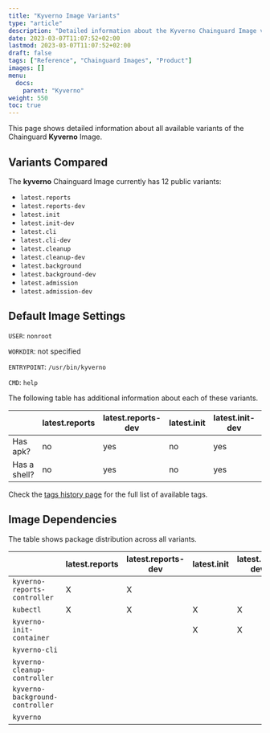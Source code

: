 ```yaml
---
title: "Kyverno Image Variants"
type: "article"
description: "Detailed information about the Kyverno Chainguard Image variants"
date: 2023-03-07T11:07:52+02:00
lastmod: 2023-03-07T11:07:52+02:00
draft: false
tags: ["Reference", "Chainguard Images", "Product"]
images: []
menu:
  docs:
    parent: "Kyverno"
weight: 550
toc: true
---
```


This page shows detailed information about all available variants of the Chainguard **Kyverno** Image.

## Variants Compared
The **kyverno** Chainguard Image currently has 12 public variants: 

- `latest.reports`
- `latest.reports-dev`
- `latest.init`
- `latest.init-dev`
- `latest.cli`
- `latest.cli-dev`
- `latest.cleanup`
- `latest.cleanup-dev`
- `latest.background`
- `latest.background-dev`
- `latest.admission`
- `latest.admission-dev`

## Default Image Settings
`USER`:		`nonroot`

`WORKDIR`:	not specified

`ENTRYPOINT`:	`/usr/bin/kyverno`

`CMD`:		`help`

The following table has additional information about each of these variants.

|              | latest.reports | latest.reports-dev | latest.init | latest.init-dev | latest.cli | latest.cli-dev | latest.cleanup | latest.cleanup-dev | latest.background | latest.background-dev | latest.admission | latest.admission-dev |
|--------------|----------------|--------------------|-------------|-----------------|------------|----------------|----------------|--------------------|-------------------|-----------------------|------------------|----------------------|
| Has apk?     | no             | yes                | no          | yes             | no         | yes            | no             | yes                | no                | yes                   | no               | yes                  |
| Has a shell? | no             | yes                | no          | yes             | no         | yes            | no             | yes                | no                | yes                   | no               | yes                  |

Check the [tags history page](/chainguard/chainguard-images/reference/kyverno/tags_history/) for the full list of available tags.
## Image Dependencies
The table shows package distribution across all variants.

|                                 | latest.reports | latest.reports-dev | latest.init | latest.init-dev | latest.cli | latest.cli-dev | latest.cleanup | latest.cleanup-dev | latest.background | latest.background-dev | latest.admission | latest.admission-dev |
|---------------------------------|----------------|--------------------|-------------|-----------------|------------|----------------|----------------|--------------------|-------------------|-----------------------|------------------|----------------------|
| `kyverno-reports-controller`    | X              | X                  |             |                 |            |                |                |                    |                   |                       |                  |                      |
| `kubectl`                       | X              | X                  | X           | X               | X          | X              | X              | X                  | X                 | X                     | X                | X                    |
| `kyverno-init-container`        |                |                    | X           | X               |            |                |                |                    |                   |                       |                  |                      |
| `kyverno-cli`                   |                |                    |             |                 | X          | X              |                |                    |                   |                       |                  |                      |
| `kyverno-cleanup-controller`    |                |                    |             |                 |            |                | X              | X                  |                   |                       |                  |                      |
| `kyverno-background-controller` |                |                    |             |                 |            |                |                |                    | X                 | X                     |                  |                      |
| `kyverno`                       |                |                    |             |                 |            |                |                |                    |                   |                       | X                | X                    |
